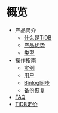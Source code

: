 # 概览

* 产品简介
    * [什么是TiDB](/tidb/introduction/concept)
    * [产品优势](/tidb/introduction/advantages)
    * [类型](/tidb/introduction/tidbtype)
* 操作指南
    * [实例](/tidb/guide/instance)
    * [用户](/tidb/guide/user)
    * [Binlog同步](/tidb/guide/binlog)
    * [备份恢复](/tidb/guide/backup)
* [FAQ](/tidb/faq)
* [TiDB定价](/tidb/price)
    
    
        
